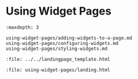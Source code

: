 # Using Widget Pages

```{toctree}
:maxdepth: 3

using-widget-pages/adding-widgets-to-a-page.md
using-widget-pages/configuring-widgets.md
using-widget-pages/styling-widgets.md
```

```{raw} html
:file: ../../landingpage_template.html
```

```{raw} html
:file: using-widget-pages/landing.html
```